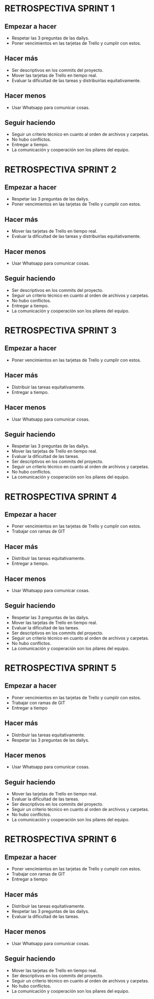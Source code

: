 # **RETROSPECTIVA SPRINT 1**

## **Empezar a hacer**

- Respetar las 3 preguntas de las dailys.
- Poner vencimientos en las tarjetas de Trello y cumplir con estos.

## **Hacer más**

- Ser descriptivos en los commits del proyecto.
- Mover las tarjetas de Trello en tiempo real.
- Evaluar la dificultad de las tareas y distribuirlas equitativamente.

## **Hacer menos**

- Usar Whatsapp para comunicar cosas.

## **Seguir haciendo**

- Seguir un criterio técnico en cuanto al orden de archivos y carpetas.
- No hubo conflictos.
- Entregar a tiempo.
- La comunicación y cooperación son los pilares del equipo.


# **RETROSPECTIVA SPRINT 2**

## **Empezar a hacer**

- Respetar las 3 preguntas de las dailys.
- Poner vencimientos en las tarjetas de Trello y cumplir con estos.

## **Hacer más**

- Mover las tarjetas de Trello en tiempo real.
- Evaluar la dificultad de las tareas y distribuirlas equitativamente.

## **Hacer menos**

- Usar Whatsapp para comunicar cosas.

## **Seguir haciendo**

- Ser descriptivos en los commits del proyecto.
- Seguir un criterio técnico en cuanto al orden de archivos y carpetas.
- No hubo conflictos.
- Entregar a tiempo.
- La comunicación y cooperación son los pilares del equipo.

# **RETROSPECTIVA SPRINT 3**

## **Empezar a hacer**

- Poner vencimientos en las tarjetas de Trello y cumplir con estos.

## **Hacer más**

- Distribuir las tareas equitativamente.
- Entregar a tiempo.

## **Hacer menos**

- Usar Whatsapp para comunicar cosas.

## **Seguir haciendo**

- Respetar las 3 preguntas de las dailys.
- Mover las tarjetas de Trello en tiempo real.
- Evaluar la dificultad de las tareas.
- Ser descriptivos en los commits del proyecto.
- Seguir un criterio técnico en cuanto al orden de archivos y carpetas.
- No hubo conflictos.
- La comunicación y cooperación son los pilares del equipo.


# **RETROSPECTIVA SPRINT 4**

## **Empezar a hacer**

- Poner vencimientos en las tarjetas de Trello y cumplir con estos.
- Trabajar con ramas de GIT

## **Hacer más**

- Distribuir las tareas equitativamente.
- Entregar a tiempo.

## **Hacer menos**

- Usar Whatsapp para comunicar cosas.

## **Seguir haciendo**

- Respetar las 3 preguntas de las dailys.
- Mover las tarjetas de Trello en tiempo real.
- Evaluar la dificultad de las tareas.
- Ser descriptivos en los commits del proyecto.
- Seguir un criterio técnico en cuanto al orden de archivos y carpetas.
- No hubo conflictos.
- La comunicación y cooperación son los pilares del equipo.


# **RETROSPECTIVA SPRINT 5**

## **Empezar a hacer**

- Poner vencimientos en las tarjetas de Trello y cumplir con estos.
- Trabajar con ramas de GIT
- Entregar a tiempo

## **Hacer más**

- Distribuir las tareas equitativamente.
- Respetar las 3 preguntas de las dailys.

## **Hacer menos**

- Usar Whatsapp para comunicar cosas.

## **Seguir haciendo**

- Mover las tarjetas de Trello en tiempo real.
- Evaluar la dificultad de las tareas.
- Ser descriptivos en los commits del proyecto.
- Seguir un criterio técnico en cuanto al orden de archivos y carpetas.
- No hubo conflictos.
- La comunicación y cooperación son los pilares del equipo.

# **RETROSPECTIVA SPRINT 6**

## **Empezar a hacer**

- Poner vencimientos en las tarjetas de Trello y cumplir con estos.
- Trabajar con ramas de GIT
- Entregar a tiempo

## **Hacer más**

- Distribuir las tareas equitativamente.
- Respetar las 3 preguntas de las dailys.
- Evaluar la dificultad de las tareas.

## **Hacer menos**

- Usar Whatsapp para comunicar cosas.

## **Seguir haciendo**

- Mover las tarjetas de Trello en tiempo real.
- Ser descriptivos en los commits del proyecto.
- Seguir un criterio técnico en cuanto al orden de archivos y carpetas.
- No hubo conflictos.
- La comunicación y cooperación son los pilares del equipo.